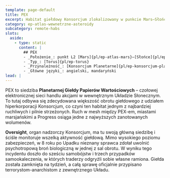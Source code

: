```yaml
---
template: page-default
title: PEX
excerpt: Habitat giełdowy Konsorcjum zlokalizowany w punkcie Mars–Słońce L2.
category: ep-atlas-wewnetrzne-asteroidy
subcategory: remote-habs
slots:
  aside:
    - type: static
      content: |
        ## PEX
        - _Położenie_: punkt L2 [Mars]{pl/ep-atlas-mars}–[Słońce]{pl/ep-atlas-slonce}
        - _Typ_: [Torus]{pl/ep-torus}
        - _Przynależność_: [Konsorcjum Planetarne]{pl/ep-konsorcjum-planetarne}
        - _Główne języki_: angielski, mandaryński
lead: |
---
```

PEX to siedziba **Planetarnej Giełdy Papierów Wartościowych** – czołowej elektronicznej sieci handlu akcjami w wewnętrznym Układzie Słonecznym. To tutaj odbywa się zdecydowana większość obrotu giełdowego z udziałem hiperkorporacji Konsorcjum, co czyni ten habitat jednym z najbardziej ruchliwych i pilnie strzeżonych. Ruch w mesh między PEX-em, miastami marsjańskimi a Progress osiąga jedne z najwyższych zanotowanych wolumenów.

**Oversight**, organ nadzorczy Konsorcjum, ma tu swoją główną siedzibę i ściśle monitoruje wszelką aktywność giełdową. Mimo wysokiego poziomu zabezpieczeń, w 8 roku po Upadku nieznany sprawca zdołał uwolnić psychotropową broń biologiczną w jednej z sal obrotu. W wyniku tego incydentu doszło do sześciu samobójstw i trzech przypadków samookaleczenia, w których traderzy odgryźli sobie własne ramiona. Giełda została zamknięta na tydzień, a całą sprawę oficjalnie przypisano terrorystom-anarchistom z zewnętrznego Układu.